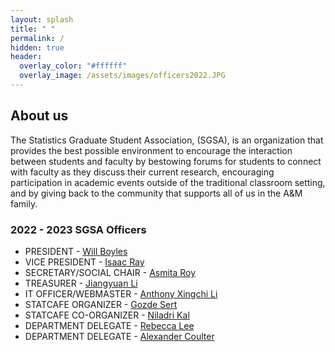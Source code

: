 ```yaml
---
layout: splash
title: " "
permalink: /
hidden: true
header:
  overlay_color: "#ffffff"
  overlay_image: /assets/images/officers2022.JPG
---
```


## About us

The Statistics Graduate Student Association, (SGSA), is an organization that provides the best possible environment to encourage the interaction between students and faculty by bestowing forums for students to connect with faculty as they discuss their current research, encouraging participation in academic events outside of the traditional classroom setting, and by giving back to the community that supports all of us in the A&M family.

### 2022 - 2023 SGSA Officers

- ​PRESIDENT - [Will Boyles](mailto:will@stat.tamu.edu)
- VICE PRESIDENT - [Isaac Ray](mailto:null@stat.tamu.edu)
- SECRETARY/SOCIAL CHAIR - [Asmita Roy](mailto:asmita@stat.tamu.edu)
- TREASURER - [Jiangyuan Li](mailto:jiangyuanli@stat.tamu.edu)
- IT OFFICER/WEBMASTER - [Anthony Xingchi Li](mailto:anthony.li@stat.tamu.edu)
- STATCAFE ORGANIZER - [Gozde Sert](mailto:gozdesert@stat.tamu.edu)
- STATCAFE CO-ORGANIZER - [Niladri Kal](mailto:niladrik@tamu.edu)
- DEPARTMENT DELEGATE - [Rebecca Lee](mailto:llrebecca21@stat.tamu.edu)
- DEPARTMENT DELEGATE - [Alexander Coulter](mailto:coultera@stat.tamu.edu)
